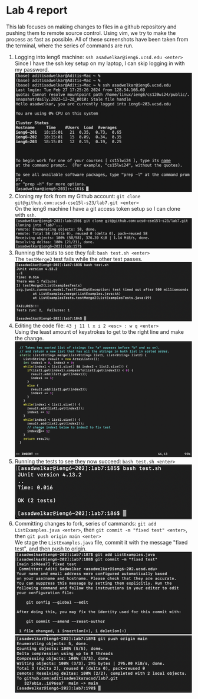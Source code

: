 # Lab 4 report

This lab focuses on making changes to files in a github repository and pushing them to remote source control. Using vim, we try to make the process as fast as possible. All of these screenshots have been taken from the terminal, where the series of commands are run.

1. Logging into ieng6 machine: `ssh asadwelkar@ieng6.ucsd.edu <enter>`
Since I have the ssh key setup on my laptop, I can skip logging in with my password.  
![Image](login.png)  
2. Cloning my fork from my Github account: `git clone git@github.com:ucsd-cse15l-s23/lab7.git <enter>`  
On the ieng6 machine I have a git access token setup so I can clone with `ssh`.
![Image](git-clone.png)  
3. Running the tests to see they fail: `bash test.sh <enter>`  
The `testMerge2` test fails while the other test passes.  
![Image](failedtests.png)  
4. Editing the code file: `43 j 11 l x i 2 <esc> : w q <enter>`  
Using the least amount of keystrokes to get to the right line and make the change.  
![Image](edit-code.png)  
5. Running the tests to see they now succeed: `bash test.sh <enter>`  
![Image](successtests.png)  
6. Committing changes to fork, series of cammands: `git add ListExamples.java <enter>`, then `git commit -m "fixed test" <enter>`, then `git push origin main <enter>`  
We stage the `ListExamples.java` file, commit it with the message "fixed test", and then push to origin.  
![Image](gitaddcommit.png)  
![Image](gitpush.png)  

